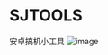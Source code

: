 # SJTOOLS
安卓搞机小工具
![image](https://user-images.githubusercontent.com/59269350/182824208-8f988fa6-0822-4601-b5e8-f63d9ff60e5c.png)
